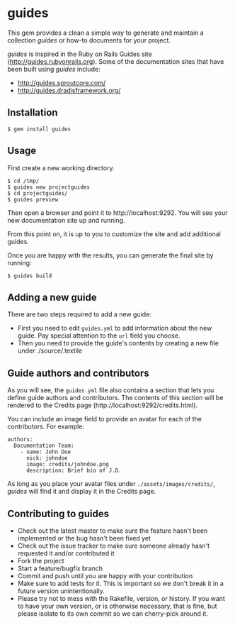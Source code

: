 guides
======

This gem provides a clean a simple way to generate and maintain a collection _guides_ or how-to documents for your project.

*guides* is inspired in the Ruby on Rails Guides site (http://guides.rubyonrails.org). Some of the documentation sites that have been built using *guides* include:

* http://guides.sproutcore.com/
* http://guides.dradisframework.org/


Installation
------------

```
$ gem install guides
```

Usage
-----

First create a new working directory.

```
$ cd /tmp/
$ guides new projectguides
$ cd projectguides/
$ guides preview
```

Then open a browser and point it to http://localhost:9292. You will see your new documentation site up and running.

From this point on, it is up to you to customize the site and add additional guides.

Once you are happy with the results, you can generate the final site by running:

```
$ guides build
```

Adding a new guide
------------------

There are two steps required to add a new guide:

* First you need to edit `guides.yml` to add information about the new guide. Pay special attention to the `url` field you choose.
* Then you need to provide the guide's contents by creating a new file under ./source/<url>.textile


Guide authors and contributors
------------------------------

As you will see, the `guides.yml` file also contains a section that lets you define guide authors and contributors. The contents of this section will be rendered to the Credits page (http://localhost:9292/credits.html).

You can include an image field to provide an avatar for each of the contributors. For example:

```
authors:
  Documentation Team:
    - name: John Doe
      nick: johndoe
      image: credits/johndoe.png
      description: Brief bio of J.D.
```

As long as you place your avatar files under `./assets/images/credits/`, *guides* will find it and display it in the Credits page.


Contributing to guides
----------------------

* Check out the latest master to make sure the feature hasn't been implemented or the bug hasn't been fixed yet
* Check out the issue tracker to make sure someone already hasn't requested it and/or contributed it
* Fork the project
* Start a feature/bugfix branch
* Commit and push until you are happy with your contribution
* Make sure to add tests for it. This is important so we don't break it in a future version unintentionally.
* Please try not to mess with the Rakefile, version, or history. If you want to have your own version, or is otherwise necessary, that is fine, but please isolate to its own commit so we can cherry-pick around it.


